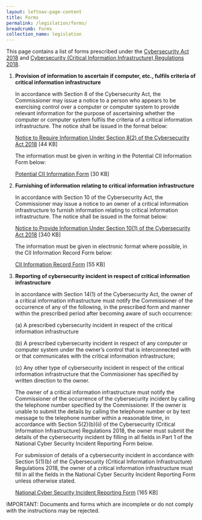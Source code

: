 ```yaml
---
layout: leftnav-page-content
title: Forms
permalink: /legislation/forms/
breadcrumb: Forms
collection_name: legislation
---
```

This page contains a list of forms prescribed under the [Cybersecurity Act 2018](https://sso.agc.gov.sg/Acts-Supp/9-2018/Published/20180312?DocDate=20180312) and [Cybersecurity (Critical Information Infrastructure) Regulations 2018](https://sso.agc.gov.sg/SL-Supp/S519-2018/Published/20180830?DocDate=20180830).  

1. **Provision of information to ascertain if computer, etc., fulfils criteria of critical information infrastructure**

   In accordance with Section 8 of the Cybersecurity Act, the Commissioner may issue a notice to a person who appears to be exercising control over a computer or computer system to provide relevant information for the purpose of ascertaining whether the computer or computer system fulfils the criteria of a critical information infrastructure. The notice shall be issued in the format below:

   [Notice to Require Information Under Section 8(2) of the Cybersecurity Act 2018](/images/Notice_to_Require_Information_Under_Section_8_of_the_Cybersecurity_Act_2018.pdf) [44 KB] 

   The information must be given in writing in the Potential CII Information Form below:

   [Potential CII Information Form](/images/Potential_CII_Information_Form.docx) [30 KB]

2. **Furnishing of information relating to critical information infrastructure**

   In accordance with Section 10 of the Cybersecurity Act, the Commissioner may issue a notice to an owner of a critical information infrastructure to furnish information relating to critical information infrastructure. The notice shall be issued in the format below:

   [Notice to Provide Information Under Section 10(1) of the Cybersecurity Act 2018](/images/Notice_to_Provide_Information_Under_Section_10_1_of_Cybersecurity_Act.pdf) [340 KB]

   The information must be given in electronic format where possible, in the CII Information Record Form below:

   [CII Information Record Form](/images/CII_Info_Record_Form.xlsx) [55 KB] 


3. **Reporting of cybersecurity incident in respect of critical information infrastructure**

   In accordance with Section 14(1) of the Cybersecurity Act, the owner of a critical information infrastructure must notify the Commissioner of the occurrence of any of the following, in the prescribed form and manner within the prescribed period after becoming aware of such occurrence:

   (a) A prescribed cybersecurity incident in respect of the critical information infrastructure

   (b) A prescribed cybersecurity incident in respect of any computer or computer system under the owner’s control that is interconnected with or that communicates with the critical information infrastructure;

   (c) Any other type of cybersecurity incident in respect of the critical information infrastructure that the Commissioner has specified by written direction to the owner.

   The owner of a critical information infrastructure must notify the Commissioner of the occurrence of the cybersecurity incident by calling the telephone number specified by the Commissioner. If the owner is unable to submit the details by calling the telephone number or by text message to the telephone number within a reasonable time, in accordance with Section 5(2)(b)(ii) of the Cybersecurity (Critical Information Infrastructure) Regulations 2018, the owner must submit the details of the cybersecurity incident by filling in all fields in Part 1 of the National Cyber Security Incident Reporting Form below.

   For submission of details of a cybersecurity incident in accordance with Section 5(1)(b) of the Cybersecurity (Critical Information Infrastructure) Regulations 2018, the owner of a critical information infrastructure must fill in all the fields in the National Cyber Security Incident Reporting Form unless otherwise stated.

   [National Cyber Security Incident Reporting Form](/images/National_Cyber_Security_Incident_Reporting_Form.docx) [165 KB]

IMPORTANT: Documents and forms which are incomplete or do not comply with the instructions may be rejected. 